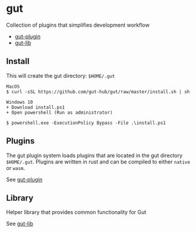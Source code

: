 # gut

Collection of plugins that simplifies development workflow

* [gut-plugin](https://github.com/gut-hub/gut-plugin)
* [gut-lib](https://github.com/gut-hub/gut-lib)

## Install

This will create the gut directory: `$HOME/.gut`

```
MacOS
$ curl -sSL https://github.com/gut-hub/gut/raw/master/install.sh | sh

Windows 10
+ Download install.ps1
+ Open powershell (Run as administrator)

$ powershell.exe -ExecutionPolicy Bypass -File .\install.ps1
```

## Plugins

The gut plugin system loads plugins that are located in the gut directory `$HOME/.gut`.
Plugins are written in rust and can be compiled to either `native` or `wasm`.

See [gut-plugin](https://github.com/gut-hub/gut-plugin)

## Library

Helper library that provides common functionality for Gut

See [gut-lib](https://github.com/gut-hub/gut-lib)
